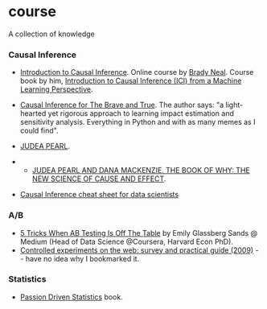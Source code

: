 # course
A collection of knowledge

###  Causal Inference

* [Introduction to Causal Inference](https://www.bradyneal.com/causal-inference-course). Online course by [Brady Neal](https://www.bradyneal.com/aboutme). Course book by him, [ Introduction to Causal Inference (ICI) from a Machine Learning Perspective](https://www.bradyneal.com/Introduction_to_Causal_Inference-Dec17_2020-Neal.pdf).


* [Causal Inference for The Brave and True](https://matheusfacure.github.io/python-causality-handbook/landing-page.html). The author says: "a light-hearted yet rigorous approach to learning impact estimation and sensitivity analysis. Everything in Python and with as many memes as I could find".

* [JUDEA PEARL](http://bayes.cs.ucla.edu/jp_home.html).
* * [JUDEA PEARL AND DANA MACKENZIE. THE BOOK OF WHY: THE NEW SCIENCE OF CAUSE AND EFFECT](http://bayes.cs.ucla.edu/WHY/).

* [Causal Inference cheat sheet for data scientists](http://nc233.com/2020/04/causal-inference-cheat-sheet-for-data-scientists/)

### A/B

* [5 Tricks When AB Testing Is Off The Table](https://medium.com/teconomics-blog/5-tricks-when-ab-testing-is-off-the-table-f2637e9f15a5) by Emily Glassberg Sands @ Medium (Head of Data Science @Coursera, Harvard Econ PhD).
* [Controlled experiments on the web: survey and practical guide (2009)](http://www.robotics.stanford.edu/~ronnyk/2009controlledExperimentsOnTheWebSurvey.pdf) -- have no idea why I bookmarked it.


### Statistics

* [Passion Driven Statistics](https://statacumen.com/teach/S4R/PDS_book/) book.
